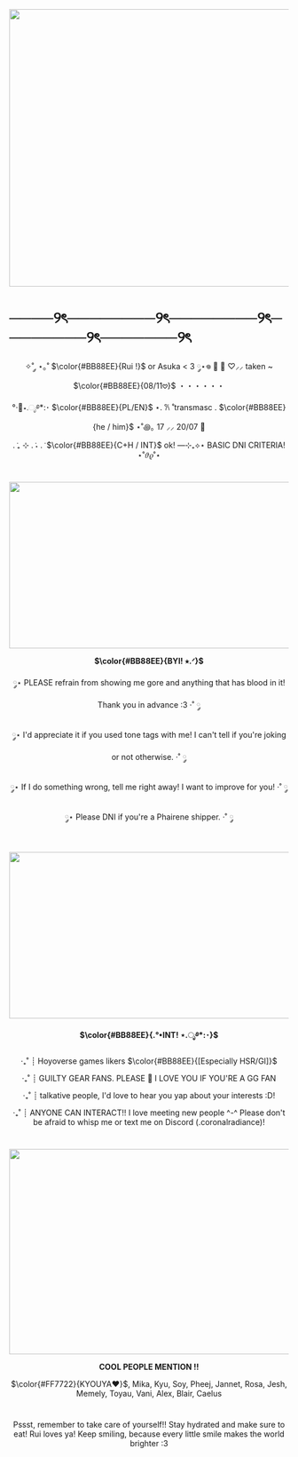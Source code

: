 <img width="1000" height="500" align="center" src="https://github.com/user-attachments/assets/9e28741e-a9be-4f2d-b0e1-0c4068ea9bb8" />

#  ────୨ৎ────────୨ৎ────────୨ৎ────────୨ৎ───────୨ৎ

<p align="center">
  ✧˚ ༘ ⋆｡˚ $\color{#BB88EE}{Rui !}$ or Asuka < 3 ༘⋆𖦹 🎪 🎈 ♡⸝⸝ taken ~ $\color{#BB88EE}{08/11𖹭}$ ・・・・・・
</p>

<p align="center">
°‧🫧⋆.ೃ࿔*:･ $\color{#BB88EE}{PL/EN}$ ⋆. 𐙚 ̊  transmasc . $\color{#BB88EE}{he / him}$ ⋆˚꩜｡ 17 ⸝⸝ 20/07 🎂
</p>

<p align="center">
. ݁₊ ⊹ . ݁˖ . ݁ $\color{#BB88EE}{C+H / INT}$ ok! —⊹₊⟡⋆ BASIC DNI CRITERIA! ⋆˚𝜗𝜚˚⋆
</p>

# 
<img width="1000" height="300" src="https://github.com/user-attachments/assets/60712182-60bb-44a4-b3f8-f97fd5784087" />

**<p align="center"> $\color{#BB88EE}{BYI! ⭑.ᐟ}$ </p>**

<p align="center"> ༘⋆ PLEASE refrain from showing me gore and anything that has blood in it! Thank you in advance :3 ·˚ ༘
</p>
<p align="center"> ༘⋆ I'd appreciate it if you used tone tags with me! I can't tell if you're joking or not otherwise. ·˚ ༘
</p>
<p align="center"> ༘⋆ If I do something wrong, tell me right away! I want to improve for you! ·˚ ༘
</p>
<p align="center"> ༘⋆ Please DNI if you're a Phairene shipper. ·˚ ༘
</p>

#

<img width="1000" height="300" src="https://github.com/user-attachments/assets/846c83f6-ccde-494d-9200-655c0b262045" />

**<p align="center"> $\color{#BB88EE}{.°•INT! ⋆.ೃ࿔*:･}$ </p>**
<p align="center"> ‧₊˚ ┊ Hoyoverse games likers $\color{#BB88EE}{[Especially HSR/GI]}$
<p align="center"> ‧₊˚ ┊ GUILTY GEAR FANS. PLEASE 🥹 I LOVE YOU IF YOU'RE A GG FAN
<p align="center"> ‧₊˚ ┊ talkative people, I'd love to hear you yap about your interests :D!
<p align="center"> ‧₊˚ ┊ ANYONE CAN INTERACT!! I love meeting new people ^-^ Please don't be afraid to whisp me or text me on Discord (.coronalradiance)!

#

<img width="1000" height="370" src="https://github.com/user-attachments/assets/c7999a8e-7f86-42ae-90c8-2a2288113da8" />

**<p align="center">COOL PEOPLE MENTION !!</p>**

<p align="center"> $\color{#FF7722}{KYOUYA❤︎}$, Mika, Kyu, Soy, Pheej, Jannet, Rosa, Jesh, Memely, Toyau, Vani, Alex, Blair, Caelus

#
<p align="center"> Pssst, remember to take care of yourself!! Stay hydrated and make sure to eat! Rui loves ya! Keep smiling, because every little smile makes the world brighter :3
